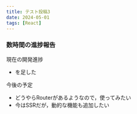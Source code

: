 ```yaml
---
title: テスト投稿3
date: 2024-05-01
tags: [React]
---
```


### 数時間の進捗報告

現在の開発進捗
- <Link>を足した

今後の予定
- どうやらRouterがあるようなので，使ってみたい
- 今はSSRだが，動的な機能も追加したい